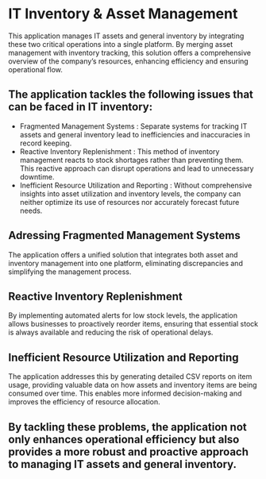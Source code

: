 # IT Inventory & Asset Management

This application manages IT assets and general inventory by integrating these two critical operations into a single platform. 
By merging asset management with inventory tracking, this solution offers a comprehensive overview of the company’s resources, enhancing efficiency and ensuring operational flow.

The application tackles the following issues that can be faced in IT inventory:
-------------------------------------------------------------------------------
- Fragmented Management Systems : Separate systems for tracking IT assets and general inventory lead to inefficiencies and inaccuracies in record keeping.
- Reactive Inventory Replenishment : This method of inventory management reacts to stock shortages rather than preventing them. This reactive approach can disrupt operations and lead to unnecessary downtime.
- Inefficient Resource Utilization and Reporting : Without comprehensive insights into asset utilization and inventory levels, the company can neither optimize its use of resources nor accurately forecast future needs.


Adressing Fragmented Management Systems
---------------------------------------
The application offers a unified solution that integrates both asset and inventory management into one platform, eliminating discrepancies and simplifying the management process.

Reactive Inventory Replenishment
--------------------------------
By implementing automated alerts for low stock levels, the application allows businesses to proactively reorder items, ensuring that essential stock is always available and reducing the risk of operational delays.

Inefficient Resource Utilization and Reporting
----------------------------------------------
The application addresses this by generating detailed CSV reports on item usage, providing valuable data on how assets and inventory items are being consumed over time. This enables more informed decision-making and improves the efficiency of resource allocation.


By tackling these problems, the application not only enhances operational efficiency but also provides a more robust and proactive approach to managing IT assets and general inventory.
----------------------------------------------------------------------------------------------------------------------------------------------------------------------------------------

